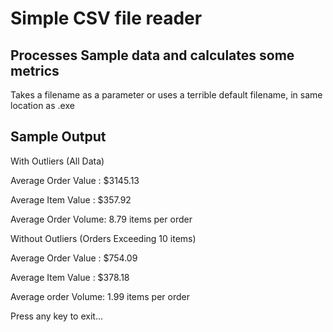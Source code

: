 # Simple CSV file reader
## Processes Sample data and calculates some metrics

Takes a filename as a parameter or uses a terrible default filename, in same location as .exe

## Sample Output

With Outliers (All Data)

Average Order Value : $3145.13

Average Item Value  : $357.92

Average Order Volume: 8.79 items per order


Without Outliers (Orders Exceeding 10 items)

Average Order Value : $754.09

Average Item Value  : $378.18

Average order Volume: 1.99 items per order


Press any key to exit...
